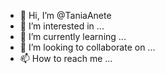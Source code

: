 - 👋 Hi, I’m @TaniaAnete 
- 👀 I’m interested in ...
- 🌱 I’m currently learning ...
- 💞️ I’m looking to collaborate on ...
- 📫 How to reach me ...

<!---
TaniaAnete/TaniaAnete is a ✨ special ✨ repository because its `README.md` (this file) appears on your GitHub profile.
You can click the Preview link to take a look at your changes.
--->
